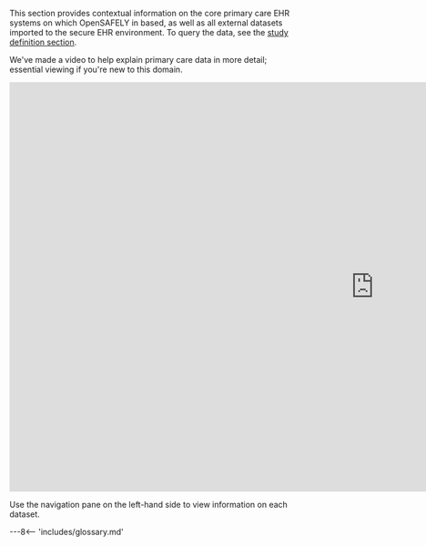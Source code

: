 This section provides contextual information on the core primary care EHR systems on which OpenSAFELY in based, as well as all external datasets imported to the secure EHR environment.  To query the data, see the [study definition section](study-def.md).

We've made a video to help explain primary care data in more detail; essential viewing if you're new to this domain.

<div class="video-wrapper">
  <iframe width="1280" height="720" src="https://www.youtube.com/embed/NEwSQ5-dWSg" frameborder="0" allowfullscreen></iframe>
</div>

Use the navigation pane on the left-hand side to view information on each dataset.


---8<-- 'includes/glossary.md'
